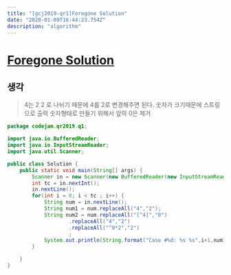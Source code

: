 ```yaml
---
title: "[gcj2019-qr1]Foregone Solution"
date: "2020-01-09T16:44:23.754Z"
description: "algorithm"
---
```


# [Foregone Solution](https://codingcompetitions.withgoogle.com/codejam/round/0000000000051705/0000000000088231)

## 생각

> 4는 2 2 로 나뉘기 때문에 4를 2로 변경해주면 된다.
> 숫자가 크기때문에 스트링으로 출력
> 숫자형태로 만들기 위해서 앞의 0은 제거

```java
package codejam.qr2019.q1;

import java.io.BufferedReader;
import java.io.InputStreamReader;
import java.util.Scanner;

public class Solution {
    public static void main(String[] args) {
        Scanner in = new Scanner(new BufferedReader(new InputStreamReader(System.in)));
        int tc = in.nextInt();
        in.nextLine();
        for(int i = 0; i < tc ; i++) {
            String num = in.nextLine();
            String num1 = num.replaceAll("4","2");
            String num2 = num.replaceAll("[^4]","0")
                    .replaceAll("4","2")
                    .replaceAll("^0*2","2")
                    ;
            System.out.println(String.format("Case #%d: %s %s",i+1,num1,num2));
        }

    }
}
```
